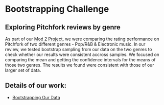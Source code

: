 # Bootstrapping Challenge

## Exploring Pitchfork reviews by genre

As part of our [Mod 2 Project](https://github.com/jnawjux/mod2_project), we were comparing the rating performance on Pitchfork of two different genres - Pop/R&B & Electronic music. In our review, we tested bootstrap sampling from our data on the two genres to check whether our results were consistent accross samples.  We focused on comparing the mean and getting the confidence intervals for the means of those two genres.  The results we found were consistent with those of our larger set of data. 

## Details of our work:

* [Bootstrapping Our Data](Pop_Electric_Bootstramp.ipynb)
